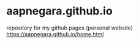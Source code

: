 # aapnegara.github.io
repository for my github pages (personal website)
https://aapnegara.github.io/home.html
